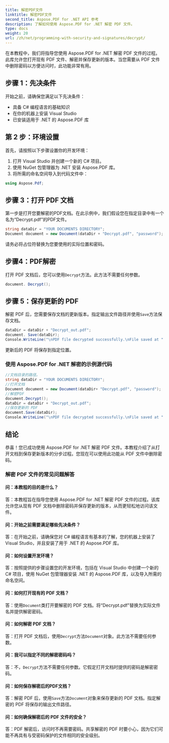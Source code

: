 ```yaml
---
title: 解密PDF文件
linktitle: 解密PDF文件
second_title: Aspose.PDF for .NET API 参考
description: 了解如何使用 Aspose.PDF for .NET 解密 PDF 文件。
type: docs
weight: 20
url: /zh/net/programming-with-security-and-signatures/decrypt/
---
```

在本教程中，我们将指导您使用 Aspose.PDF for .NET 解密 PDF 文件的过程。此库允许您打开现有 PDF 文件、解密并保存更新的版本。当您需要从 PDF 文件中删除密码以方便访问时，此功能非常有用。

## 步骤 1：先决条件

开始之前，请确保您满足以下先决条件：

- 具备 C# 编程语言的基础知识
- 在你的机器上安装 Visual Studio
- 已安装适用于 .NET 的 Aspose.PDF 库

## 第 2 步：环境设置

首先，请按照以下步骤设置你的开发环境：

1. 打开 Visual Studio 并创建一个新的 C# 项目。
2. 使用 NuGet 包管理器为 .NET 安装 Aspose.PDF 库。
3. 将所需的命名空间导入到代码文件中：

```csharp
using Aspose.Pdf;
```

## 步骤 3：打开 PDF 文档

第一步是打开您要解密的PDF文档。在此示例中，我们假设您在指定目录中有一个名为“Decrypt.pdf”的PDF文件。

```csharp
string dataDir = "YOUR DOCUMENTS DIRECTORY";
Document document = new Document(dataDir + "Decrypt.pdf", "password");
```

请务必将占位符替换为您要使用的实际位置和密码。

## 步骤4：PDF解密

打开 PDF 文档后，您可以使用`Decrypt`方法。此方法不需要任何参数。

```csharp
document. Decrypt();
```

## 步骤 5：保存更新的 PDF

解密 PDF 后，您需要保存文档的更新版本。指定输出文件路径并使用`Save`方法保存文档。

```csharp
dataDir = dataDir + "Decrypt_out.pdf";
document. Save(dataDir);
Console.WriteLine("\nPDF file decrypted successfully.\nFile saved at " + dataDir);
```

更新后的 PDF 将保存到指定位置。

### 使用 Aspose.PDF for .NET 解密的示例源代码 

```csharp
//文档目录的路径。
string dataDir = "YOUR DOCUMENTS DIRECTORY";
//打开文档
Document document = new Document(dataDir+ "Decrypt.pdf", "password");
//解密PDF
document.Decrypt();
dataDir = dataDir + "Decrypt_out.pdf";
//保存更新的 PDF
document.Save(dataDir);
Console.WriteLine("\nPDF file decrypted successfully.\nFile saved at " + dataDir);
```

## 结论

恭喜！您已成功使用 Aspose.PDF for .NET 解密 PDF 文件。本教程介绍了从打开文档到保存更新版本的分步过程。您现在可以使用此功能从 PDF 文件中删除密码。

### 解密 PDF 文件的常见问题解答

#### 问：本教程的目的是什么？

答：本教程旨在指导您使用 Aspose.PDF for .NET 解密 PDF 文件的过程。该库允许您从现有 PDF 文档中删除密码并保存更新的版本，从而更轻松地访问该文件。

#### 问：开始之前需要满足哪些先决条件？

答：在开始之前，请确保您对 C# 编程语言有基本的了解，您的机器上安装了 Visual Studio，并且安装了用于 .NET 的 Aspose.PDF 库。

#### 问：如何设置开发环境？

答：按照提供的步骤设置您的开发环境，包括在 Visual Studio 中创建一个新的 C# 项目，使用 NuGet 包管理器安装 .NET 的 Aspose.PDF 库，以及导入所需的命名空间。

#### 问：如何打开现有的 PDF 文档？

答：使用`Document`类打开要解密的 PDF 文档。将“Decrypt.pdf”替换为实际文件名并提供解密密码。

#### 问：如何解密 PDF 文档？

答：打开 PDF 文档后，使用`Decrypt`方法`Document`对象。此方法不需要任何参数。

#### 问：我可以指定不同的解密密码吗？

答：不，`Decrypt`方法不需要任何参数。它假定打开文档时提供的密码是解密密码。

#### 问：如何保存解密后的PDF文档？

答：解密 PDF 后，使用`Save`方法`Document`对象来保存更新的 PDF 文档。指定解密的 PDF 将保存的输出文件路径。

#### 问：如何确保解密后的 PDF 文件的安全？

答：PDF 解密后，访问时不再需要密码。共享解密的 PDF 时要小心，因为它们可能不再具有与受密码保护的文件相同的安全级别。